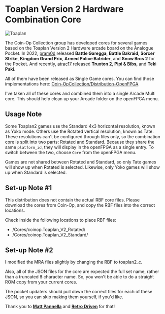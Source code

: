 # Toaplan Version 2 Hardware Combination Core

![Toaplan](https://github.com/dyreschlock/pocket-platform-images/blob/main/pics/arcade/toaplan2_c.png?raw=true)

The Coin-Op Collection group has developed cores for several games based on the Toaplan Version 2 Hardware arcade board on the Analogue Pocket. In 2022, <a href="https://github.com/psomashekar">pram0d</a> released <b>Battle Garegga</b>, <b>Battle Bakraid</b>, <b>Sorcer Strike</b>, <b>Kingdom Grand Prix</b>, <b>Armed Police Batrider</b>, and <b>Snow Bros 2</b> for the Pocket. And recently, <a href="https://github.com/atrac17">atrac17</a> released <b>Truxton 2</b>, <b>Pipi & Bibs</b>, and <b>Teki Paki</b>.

All of them have been released as Single Game cores. You can find those implementations here: <a href="https://github.com/Coin-OpCollection/Distribution-OpenFPGA">Coin-OpCollection/Distribution-OpenFPGA</a>

I've taken all of these cores and combined them into a single Arcade Multi core. This should help clean up your Arcade folder on the openFPGA menu.

## Usage Note

Some Toaplan2 games use the Standard 4x3 horizontal resolution, known as Yoko mode. Others use the Rotated vertical resolution, known as Tate. These resolutions can't be configured through files only, so the combination core is split into two parts: Rotated and Standard. Because they share the same `platform_id`, they will display in the openFPGA as a single entry. To switch between the two, choose `Core` from the openFPGA menu.

Games are not shared between Rotated and Standard, so only Tate games will show up when Rotated is selected. Likewise, only Yoko games will show up when Standard is selected.

## Set-up Note #1

This distribution does not contain the actual RBF core files. Please download the cores from Coin-Op, and copy the RBF files into the correct locations.

Check inside the following locations to place RBF files:
- /Cores/coinop.Toaplan_V2_Rotated/
- /Cores/coinop.Toaplan_V2_Standard/

## Set-up Note #2

I modified the MRA files slightly by changing the RBF to toaplan2_c. 

Also, all of the JSON files for the core are expected the full set name, rather than a truncated 8 character name. So, you won't be able to do a straight ROM copy from your current cores.

The pocket updaters should pull down the correct files for each of these JSON, so you can skip making them yourself, if you'd like.

Thank you to <b><a href="https://github.com/mattpannella">Matt Pannella</a></b> and <b><a href="https://github.com/retrodriven">Retro Driven</a></b> for that!
